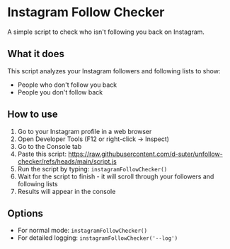 # Instagram Follow Checker

A simple script to check who isn't following you back on Instagram.

## What it does

This script analyzes your Instagram followers and following lists to show:
- People who don't follow you back
- People you don't follow back

## How to use

1. Go to your Instagram profile in a web browser
2. Open Developer Tools (F12 or right-click → Inspect)
3. Go to the Console tab
4. Paste this script: https://raw.githubusercontent.com/d-suter/unfollow-checker/refs/heads/main/script.js
5. Run the script by typing: `instagramFollowChecker()`
6. Wait for the script to finish - it will scroll through your followers and following lists
7. Results will appear in the console

## Options

- For normal mode: `instagramFollowChecker()`
- For detailed logging: `instagramFollowChecker('--log')`
